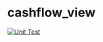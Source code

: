 # cashflow_view

[![Unit Test](https://github.com/w2sv/FlutterFlowView/actions/workflows/build.yaml/badge.svg)](https://github.com/w2sv/FlutterFlowView/actions/workflows/build.yaml)
